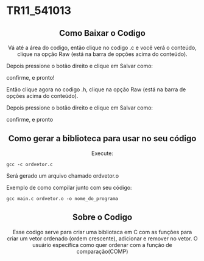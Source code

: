 # TR11_541013

<h2 align="center">Como Baixar o Codigo</h2>

<p align="center">Vá até a área do codigo,
então clique no codigo .c e você verá o conteúdo,
clique na opção Raw (está na barra de opções acima do conteúdo).
  
Depois pressione o botão direito e clique em Salvar como:
  
confirme, e pronto!
  
Então clique agora no codigo .h,
clique na opção Raw (está na barra de opções acima do conteúdo).
  
Depois pressione o botão direito e clique em Salvar como:
  
confirme, e pronto</p>

<h2 align="center">Como gerar a biblioteca para usar no seu código</h2>

<p align="center"> Execute:

```
gcc -c ordvetor.c
```

Será gerado um arquivo chamado ordvetor.o

Exemplo de como compilar junto com seu código:

```
gcc main.c ordvetor.o -o nome_do_programa
```
</p>

<h2 align="center">Sobre o Codigo</h2>

<p align="center">Esse codigo serve para criar uma bibliotaca em C com as funções para criar um vetor ordenado (ordem crescente), adicionar e remover no vetor. O usuário específica como quer ordenar com a função de comparação(COMP)</p>

